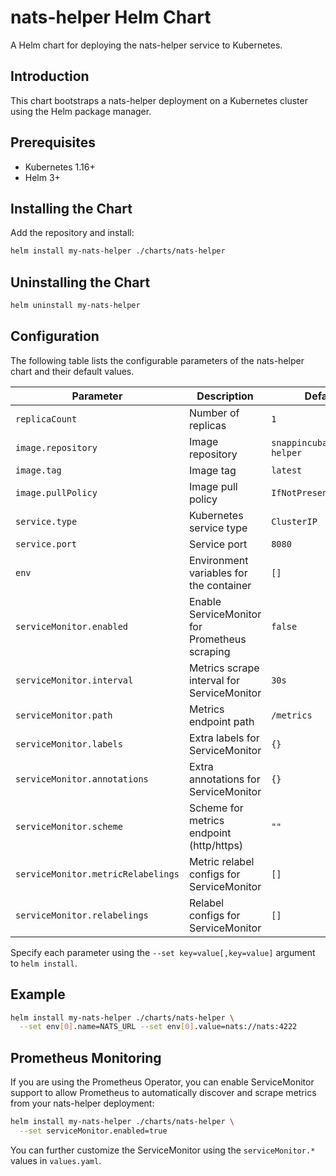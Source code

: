 # nats-helper Helm Chart

A Helm chart for deploying the nats-helper service to Kubernetes.

## Introduction

This chart bootstraps a nats-helper deployment on a Kubernetes cluster using the Helm package manager.

## Prerequisites
- Kubernetes 1.16+
- Helm 3+

## Installing the Chart

Add the repository and install:

```sh
helm install my-nats-helper ./charts/nats-helper
```

## Uninstalling the Chart

```sh
helm uninstall my-nats-helper
```

## Configuration

The following table lists the configurable parameters of the nats-helper chart and their default values.

| Parameter                | Description                                 | Default             |
|--------------------------|---------------------------------------------|---------------------|
| `replicaCount`           | Number of replicas                          | `1`                 |
| `image.repository`       | Image repository                            | `snappincubator/nats-helper` |
| `image.tag`              | Image tag                                   | `latest`            |
| `image.pullPolicy`       | Image pull policy                           | `IfNotPresent`      |
| `service.type`           | Kubernetes service type                      | `ClusterIP`         |
| `service.port`           | Service port                                | `8080`              |
| `env`                    | Environment variables for the container      | `[]`                |
| `serviceMonitor.enabled`        | Enable ServiceMonitor for Prometheus scraping | `false`             |
| `serviceMonitor.interval`       | Metrics scrape interval for ServiceMonitor    | `30s`               |
| `serviceMonitor.path`           | Metrics endpoint path                        | `/metrics`          |
| `serviceMonitor.labels`         | Extra labels for ServiceMonitor              | `{}`                |
| `serviceMonitor.annotations`    | Extra annotations for ServiceMonitor         | `{}`                |
| `serviceMonitor.scheme`         | Scheme for metrics endpoint (http/https)     | `""`               |
| `serviceMonitor.metricRelabelings` | Metric relabel configs for ServiceMonitor   | `[]`                |
| `serviceMonitor.relabelings`    | Relabel configs for ServiceMonitor           | `[]`                |

Specify each parameter using the `--set key=value[,key=value]` argument to `helm install`.

## Example

```sh
helm install my-nats-helper ./charts/nats-helper \
  --set env[0].name=NATS_URL --set env[0].value=nats://nats:4222
```

## Prometheus Monitoring

If you are using the Prometheus Operator, you can enable ServiceMonitor support to allow Prometheus to automatically discover and scrape metrics from your nats-helper deployment:

```sh
helm install my-nats-helper ./charts/nats-helper \
  --set serviceMonitor.enabled=true
```

You can further customize the ServiceMonitor using the `serviceMonitor.*` values in `values.yaml`. 